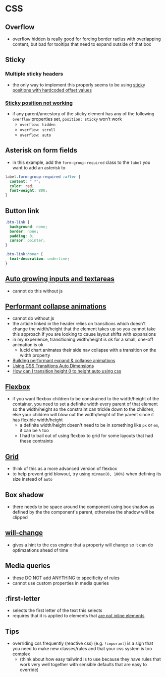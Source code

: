 # CSS

## Overflow

- overflow hidden is really good for forcing border radius with overlapping content, but bad for tooltips that need to expand outside of that box

## Sticky

### Multiple sticky headers

- the only way to implement this properly seems to be using [sticky positions with hardcoded offset values](https://stackoverflow.com/questions/54689034/pure-css-multiple-stacked-position-sticky)

### [Sticky position not working](https://www.designcise.com/web/tutorial/how-to-fix-issues-with-css-position-sticky-not-working)

- if any parent/ancestory of the sticky element has any of the following `overflow` properties set, `position: sticky` won't work
  - `overflow: hidden`
  - `overflow: scroll`
  - `overflow: auto`

## Asterisk on form fields

- in this example, add the `form-group-required` class to the `label` you want to add an asterisk to

```css
label.form-group-required :after {
  content: " *";
  color: red;
  font-weight: 800;
}
```

## Button link

```css
.btn-link {
  background: none;
  border: none;
  padding: 0;
  cursor: pointer;
}

.btn-link:hover {
  text-decoration: underline;
}
```

## [Auto growing inputs and textareas](https://css-tricks.com/auto-growing-inputs-textareas/)

- cannot do this without js

## [Performant collapse animations](https://css-tricks.com/performant-expandable-animations-building-keyframes-on-the-fly/)

- cannot do without js
- the article linked in the header relies on transitions which doesn't change the width/height that the element takes up so you cannot take this approach if you are looking to cause layout shifts with expansions
- in my experience, transitioning width/height is ok for a small, one-off animation is ok
  - lucid chart animates their side nav collapse with a transition on the width property
- [Building performant expand & collapse animations](https://developers.google.com/web/updates/2017/03/performant-expand-and-collapse)
- [Using CSS Transitions Auto Dimensions](https://css-tricks.com/using-css-transitions-auto-dimensions/)
- [How can I transition height 0 to height auto using css](https://stackoverflow.com/questions/3508605/how-can-i-transition-height-0-to-height-auto-using-css)

## [Flexbox](https://css-tricks.com/snippets/css/a-guide-to-flexbox/)

- if you want flexbox children to be constrained to the width/height of the container, you need to set a definite width every parent of that element so the width/height so the constraint can trickle down to the children, else your children will blow out the width/height of the parent since it has flexible width/height
  - a definite width/height doesn't need to be in something like `px` or `em`, it can be `%` too
  - I had to bail out of using flexbox to grid for some layouts that had these contraints

## [Grid](https://css-tricks.com/snippets/css/complete-guide-grid/)

- think of this as a more advanced version of flexbox
- to help prevent grid blowout, try using `minmax(0, 100%)` when defining its size instead of `auto`

## Box shadow

- there needs to be space around the component using box shadow as defined by the the component's parent, otherwise the shadow will be clipped

## [will-change](https://developer.mozilla.org/en-US/docs/Web/CSS/will-change)

- gives a hint to the css engine that a property will change so it can do optimzations ahead of time

## Media queries

- these DO NOT add ANYTHING to specificity of rules
- cannot use custom properties in media queries

## :first-letter

- selects the first letter of the text this selects
- requires that it is applied to elements that [are not inline elements](https://stackoverflow.com/questions/7631722/css-first-letter-not-working)

## Tips

- overriding css frequently (reactive css) (e.g. `!imporant`) is a sign that you need to make new classes/rules and that your css system is too complex
  - (think about how easy tailwind is to use because they have rules that work very well together with sensible defaults that are easy to override)
